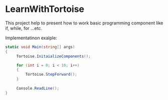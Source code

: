 # LearnWithTortoise

This project help to present how to work basic programming component like if, while, for ...etc.

Implementatinon exalple:
```c#
static void Main(string[] args)
{
     Tortoise.InitaializeComponents();

     for (int i = 0; i < 10; i++)
     {
         Tortoise.StepForward();
     }
            
     Console.ReadLine();
}
```
